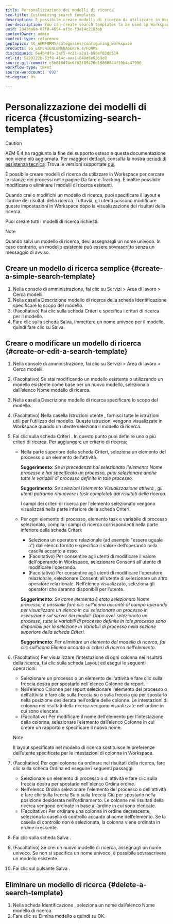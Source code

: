 ```yaml
---
title: Personalizzazione dei modelli di ricerca
seo-title: Customizing search templates
description: È possibile creare modelli di ricerca da utilizzare in Workspace per cercare le istanze dei processi nelle pagine Da fare e Tracking. È inoltre possibile modificare o eliminare i modelli di ricerca esistenti.
seo-description: You can create search templates to be used in Workspace to search for instances of processes from the To Do and Tracking pages. You can also edit or delete existing search templates.
uuid: 2043ba8a-07f0-4054-af3c-f3a14c2183ab
contentOwner: admin
content-type: reference
geptopics: SG_AEMFORMS/categories/configuring_workspace
products: SG_EXPERIENCEMANAGER/6.4/FORMS
discoiquuid: 6e4b4dfa-3af5-4c21-a2a1-b90ef02d8514
exl-id: 5230222b-53f8-414c-aaa1-848d6e9369e8
source-git-commit: c5b816d74c6f02f85476d16868844f39b4c47996
workflow-type: tm+mt
source-wordcount: '892'
ht-degree: 0%

---
```


# Personalizzazione dei modelli di ricerca {#customizing-search-templates}

>[!CAUTION]
>
>AEM 6.4 ha raggiunto la fine del supporto esteso e questa documentazione non viene più aggiornata. Per maggiori dettagli, consulta la nostra [periodi di assistenza tecnica](https://helpx.adobe.com/it/support/programs/eol-matrix.html). Trova le versioni supportate [qui](https://experienceleague.adobe.com/docs/).

È possibile creare modelli di ricerca da utilizzare in Workspace per cercare le istanze dei processi nelle pagine Da fare e Tracking. È inoltre possibile modificare o eliminare i modelli di ricerca esistenti.

Quando crei o modifichi un modello di ricerca, puoi specificare il layout e l’ordine dei risultati della ricerca. Tuttavia, gli utenti possono modificare queste impostazioni in Workspace dopo la visualizzazione dei risultati della ricerca.

Puoi creare tutti i modelli di ricerca richiesti.

>[!NOTE]
>
>Quando salvi un modello di ricerca, devi assegnargli un nome univoco. In caso contrario, un modello esistente può essere sovrascritto senza un messaggio di avviso.

## Creare un modello di ricerca semplice {#create-a-simple-search-template}

1. Nella console di amministrazione, fai clic su Servizi > Area di lavoro > Cerca modelli.
1. Nella casella Descrizione modello di ricerca della scheda Identificazione specificare lo scopo del modello.
1. (Facoltativo) Fai clic sulla scheda Criteri e specifica i criteri di ricerca per il modello.
1. Fare clic sulla scheda Salva, immettere un nome univoco per il modello, quindi fare clic su Salva.

## Creare o modificare un modello di ricerca {#create-or-edit-a-search-template}

1. Nella console di amministrazione, fai clic su Servizi > Area di lavoro > Cerca modelli.
1. (Facoltativo) Se stai modificando un modello esistente o utilizzando un modello esistente come base per un nuovo modello, selezionalo dall’elenco Nome modello di ricerca.
1. Nella casella Descrizione modello di ricerca specificare lo scopo del modello.
1. (Facoltativo) Nella casella Istruzioni utente , fornisci tutte le istruzioni utili per l’utilizzo del modello. Queste istruzioni vengono visualizzate in Workspace quando un utente seleziona il modello di ricerca.
1. Fai clic sulla scheda Criteri . In questo punto puoi definire uno o più criteri di ricerca. Per aggiungere un criterio di ricerca:

   * Nella parte superiore della scheda Criteri, seleziona un elemento del processo o un elemento dell’attività.

      **Suggerimento**: *Se in precedenza hai selezionato l&#39;elemento Nome processo e hai specificato un processo, puoi selezionare anche tutte le variabili di processo definite in tale processo.*

      **Suggerimento**: *Se selezioni l’elemento Visualizzazione attività , gli utenti potranno rimuovere i task completati dai risultati della ricerca.*

      I campi dei criteri di ricerca per l’elemento selezionato vengono visualizzati nella parte inferiore della scheda Criteri.

   * Per ogni elemento di processo, elemento task e variabile di processo selezionato, compila i campi di ricerca corrispondenti nella parte inferiore della scheda Criteri:

      * Seleziona un operatore relazionale (ad esempio &quot;essere uguale a&quot;) dall’elenco fornito e specifica il valore dell’operando nella casella accanto a esso.
      * (Facoltativo) Per consentire agli utenti di modificare il valore dell&#39;operando in Workspace, selezionare Consenti all&#39;utente di modificare l&#39;operando.
      * (Facoltativo) Per consentire agli utenti di modificare l&#39;operatore relazionale, selezionare Consenti all&#39;utente di selezionare un altro operatore relazionale. Nell’elenco visualizzato, seleziona gli operatori che saranno disponibili per l’utente.

      **Suggerimento**: *Se come elemento è stato selezionato Nome processo, è possibile fare clic sull’icona accanto al campo operando per visualizzare un elenco in cui selezionare un processo in esecuzione sul server dei moduli. Dopo aver selezionato un processo, tutte le variabili di processo definite in tale processo sono disponibili per la selezione in Variabili di processo nella sezione superiore della scheda Criteri.*

      **Suggerimento**: *Per eliminare un elemento dal modello di ricerca, fai clic sull’icona Elimina accanto ai criteri di ricerca dell’elemento.*


1. (Facoltativo) Per visualizzare l’intestazione di ogni colonna nei risultati della ricerca, fai clic sulla scheda Layout ed esegui le seguenti operazioni:

   * Selezionare un processo o un elemento dell&#39;attività e fare clic sulla freccia destra per spostarlo nell&#39;elenco Colonne da report.
   * Nell’elenco Colonne per report selezionare l’elemento del processo o dell’attività e fare clic sulla freccia su o sulla freccia giù per spostarlo nella posizione desiderata nell’ordine delle colonne. Le intestazioni di colonna nei risultati della ricerca vengono visualizzate nell’ordine in cui sono elencate.
   * (Facoltativo) Per modificare il nome dell’elemento per l’intestazione della colonna, selezionare l’elemento dall’elenco Colonne in cui creare un rapporto e specificare il nuovo nome.

   >[!NOTE]
   >
   >Il layout specificato nel modello di ricerca sostituisce le preferenze dell’utente specificate per le intestazioni di colonna in Workspace.

1. (Facoltativo) Per ogni colonna da ordinare nei risultati della ricerca, fare clic sulla scheda Ordina ed eseguire i seguenti passaggi:

   * Selezionare un elemento di processo o di attività e fare clic sulla freccia destra per spostarlo nell&#39;elenco Ordina ordine.
   * Nell&#39;elenco Ordina selezionare l&#39;elemento del processo o dell&#39;attività e fare clic sulla freccia Su o sulla freccia Giù per spostarlo nella posizione desiderata nell&#39;ordinamento. Le colonne nei risultati della ricerca vengono ordinate in base all’ordine in cui sono elencate.
   * (Facoltativo) Per ordinare una colonna in ordine decrescente, seleziona la casella di controllo accanto al nome dell’elemento. Se la casella di controllo non è selezionata, la colonna viene ordinata in ordine crescente.

1. Fai clic sulla scheda Salva .
1. (Facoltativo) Se crei un nuovo modello di ricerca, assegnagli un nome univoco. Se non si specifica un nome univoco, è possibile sovrascrivere un modello esistente.
1. Fai clic sul pulsante Salva .

## Eliminare un modello di ricerca {#delete-a-search-template}

1. Nella scheda Identificazione , seleziona un nome dall’elenco Nome modello di ricerca.
1. Fare clic su Elimina modello e quindi su OK.
